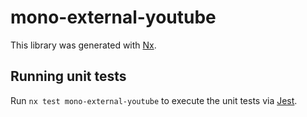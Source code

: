 # mono-external-youtube

This library was generated with [Nx](https://nx.dev).

## Running unit tests

Run `nx test mono-external-youtube` to execute the unit tests via [Jest](https://jestjs.io).
